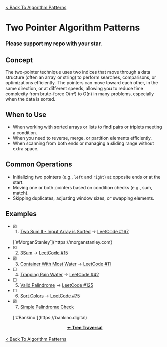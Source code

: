 [< Back To Algorithm Patterns](../../)

# Two Pointer Algorithm Patterns
### Please support my repo with your star.

## Concept
The two-pointer technique uses two indices that move through a data structure (often an array or string) to perform searches, comparisons, or optimizations efficiently. The pointers can move toward each other, in the same direction, or at different speeds, allowing you to reduce time complexity from brute-force O(n²) to O(n) in many problems, especially when the data is sorted.

## When to Use
- When working with sorted arrays or lists to find pairs or triplets meeting a condition.
- When you need to reverse, merge, or partition elements efficiently.
- When scanning from both ends or managing a sliding range without extra space.

## Common Operations
- Initializing two pointers (e.g., `left` and `right`) at opposite ends or at the start.
- Moving one or both pointers based on condition checks (e.g., sum, match).
- Skipping duplicates, adjusting window sizes, or swapping elements.

## Examples
- [x] 1. [Two Sum II - Input Array is Sorted](two_sum_ii_input_array_is_sorted/) → [LeetCode #167](https://leetcode.com/problems/two-sum-ii-input-array-is-sorted)
  <br>
  [`#MorganStanley`](https://morganstanley.com)

- [x] 2. [3Sum](three_sum/) → [LeetCode #15](https://leetcode.com/problems/3sum)

- [x] 3. [Container With Most Water](container_with_most_water/) → [LeetCode #11](https://leetcode.com/problems/container-with-most-water)

- [ ] 4. [Trapping Rain Water]() → [LeetCode #42](https://leetcode.com/problems/trapping-rain-water)

- [ ] 5. [Valid Palindrome]() → [LeetCode #125](https://leetcode.com/problems/valid-palindrome)

- [ ] 6. [Sort Colors]() → [LeetCode #75](https://leetcode.com/problems/sort-colors)

- [x] 7. [Simple Palindrome Check](simple_palindrome_check/)
  <br>
  [`#Bankino`](https://bankino.digital)

<p align="center">
  <a href="../tree_traversal">⬅️ <strong>Tree Traversal</strong></a>
</p>

[< Back To Algorithm Patterns](../../)
